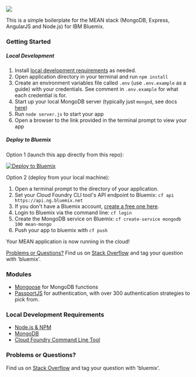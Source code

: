 <img src="https://dl.dropboxusercontent.com/s/vd367cadrk97zjg/MEAN%20Logo.jpg">

This is a simple boilerplate for the MEAN stack (MongoDB, Express, AngularJS and Node.js) for IBM Bluemix.

### Getting Started

##### Local Development
1. Install [local development requirements](#local-development-requirements) as needed.
2. Open application directory in your terminal and run `npm install`
3. Create an environment variables file called `.env` (use `.env.example` as a guide) with your credentials. See comment in `.env.example` for what each credential is for.
3. Start up your local MongoDB server (typically just `mongod`, see docs [here](https://docs.mongodb.org/getting-started/shell/installation/))
4. Run `node server.js` to start your app
5. Open a browser to the link provided in the terminal prompt to view your app

##### Deploy to Bluemix

Option 1 (launch this app directly from this repo):

[![Deploy to Bluemix](https://bluemix.net/deploy/button.png)](https://bluemix.net/deploy?repository=https://github.com/IBM-Bluemix/MEAN-Boilerplate)

Option 2 (deploy from your local machine):

1. Open a terminal prompt to the directory of your application.
2. Set your Cloud Foundry CLI tool's API endpoint to Bluemix: `cf api https://api.ng.bluemix.net `
3. If you don't have a Bluemix account, [create a free one here](https://console.ng.bluemix.net/registration/).
4. Login to Bluemix via the command line: `cf login`
5. Create the MongoDB service on Bluemix: `cf create-service mongodb 100 mean-mongo`
5. Push your app to bluemix with `cf push`

Your MEAN application is now running in the cloud!

[Problems or Questions?](#problems-or-questions?) Find us on [Stack Overflow](https://stackoverflow.com/questions/tagged/bluemix) and tag your question with 'bluemix'.

### Modules
- [Mongoose](https://github.com/Automattic/mongoose) for MongoDB functions
- [PassportJS](http://passportjs.org) for authentication, with over 300 authentication strategies to pick from.

### Local Development Requirements
- [Node.js & NPM](https://nodejs.org/en/download/)
- [MongoDB](https://www.mongodb.org)
- [Cloud Foundry Command Line Tool](https://docs.cloudfoundry.org/devguide/installcf/)

### Problems or Questions?
Find us on [Stack Overflow](https://stackoverflow.com/questions/tagged/bluemix) and tag your question with 'bluemix'.
